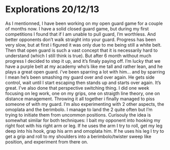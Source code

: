 # Explorations 20/12/13
As I mentionned, I have been working on my open guard game for a couple of months now. I have a solid closed guard game, but during my first competitions I found that if I am unable to pull guard, I’m worthless. And better opponents don’t walk straight into your guard.
Progress has been very slow, but at first i figured it was only due to me being still a white belt. Then that open guard is such a vast concept that it is necessarily hard to understand (which I still think is true). But after 6 month without much progress I decided to step it up, and it’s finaly paying off.
I’m lucky that we have a purple belt at my academy who’s like me tall and rather lean, and he plays a great open guard. i’ve been sparring a lot with him... and by sparring I mean he’s been smashing my guard over and over again. He gets side control, wait until I start escaping then stands up and starts over again. It’s great.
I’ve also done that perspective switching thing. I did one week focusing on leg work, one on my grips, one on straigth line theory, one on distance management. Throwing it all together i finally managed to piss someone of with my guard.
I’m also experimenting with 2 other aspects, the omoplata and the berimbolo. I manage to land the 2 quite often but I’m trying to initiate them from uncommon positions. Curisouly the idea is somewhat similar for both techniques: I bait my opponent into hooking my right foot with his right arm or leg. If he uses the arm I try to roll, get my leg deep into his hook, grap his arm and omoplata him. If he uses his leg I try to get a grip and roll to my shoulders into a berimbolo/twister sweep like position, and experiment from there on.